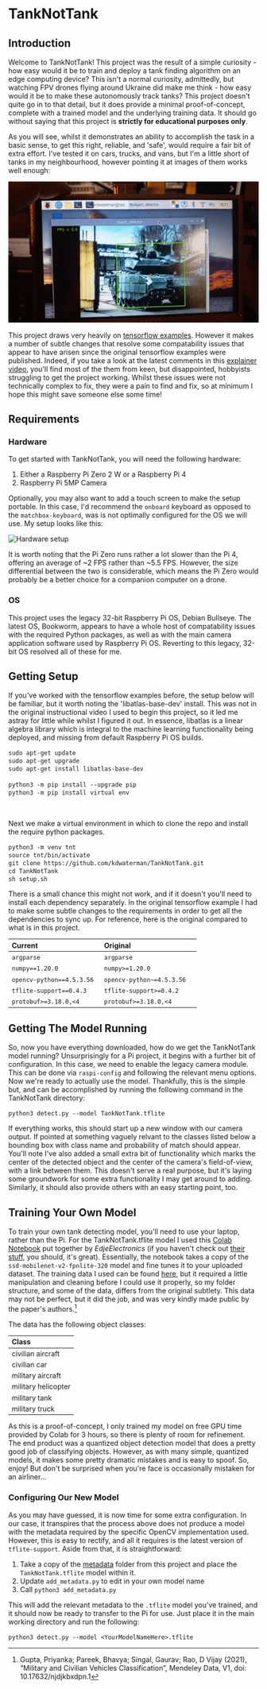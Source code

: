 # TankNotTank

## Introduction
Welcome to TankNotTank! This project was the result of a simple curiosity - how easy would it be to train and deploy a tank finding algorithm on an edge computing device? This isn't a normal curiosity, admittedly, but watching FPV drones flying around Ukraine did make me think - how easy would it be to make these autonomously track tanks? This project doesn't quite go in to that detail, but it does provide a minimal proof-of-concept, complete with a trained model and the underlying training data. It should go without saying that this project is **strictly for educational purposes only**. 

As you will see, whilst it demonstrates an ability to accomplish the task in a basic sense, to get this right, reliable, and 'safe', would require a fair bit of extra effort. I've tested it on cars, trucks, and vans, but I'm a little short of tanks in my neighbourhood, however pointing it at images of them works well enough:

![Testing against an image of a T-90](images/tnt.gif "Testing against an image of a T-90")

This project draws very heavily on [tensorflow examples](https://github.com/tensorflow/examples/tree/master/lite/examples/object_detection/raspberry_pi). However it makes a number of subtle changes that resolve some compatability issues that appear to have arisen since the original tensorflow examples were published. Indeed, if you take a look at the latest comments in this [explainer video](https://www.youtube.com/watch?v=mNjXEybFn98&t=173s), you'll find most of the them from keen, but disappointed, hobbyists struggling to get the project working. Whilst these issues were not technically complex to fix, they were a pain to find and fix, so at minimum I hope this might save someone else some time!

## Requirements
### Hardware 
To get started with TankNotTank, you will need the following hardware:

1. Either a Raspberry Pi Zero 2 W or a Raspberry Pi 4 
2. Raspberry Pi 5MP Camera 

Optionally, you may also want to add a touch screen to make the setup portable. In this case, I'd recommend the `onboard` keyboard as opposed to the `matchbox-keyboard`, was is not optimally configured for the OS we will use. My setup looks like this:

![Hardware setup](images/hardware_setup.jpg "Hardware setup")

It is worth noting that the Pi Zero runs rather a lot slower than the Pi 4, offering an average of ~2 FPS rather than ~5.5 FPS. However, the size differential between the two is considerable, which means the Pi Zero would probably be a better choice for a companion computer on a drone. 

### OS 
This project uses the legacy 32-bit Raspberry Pi OS, Debian Bullseye. The latest OS, Bookworm, appears to have a whole host of compatability issues with the required Python packages, as well as with the main camera application software used by Raspberry Pi OS. Reverting to this legacy, 32-bit OS resolved all of these for me. 

## Getting Setup
If you've worked with the tensorflow examples before, the setup below will be familiar, but  it worth noting the 'libatlas-base-dev' install. This was not in the original instructional video I used to begin this project, so it led me astray for little while whilst I figured it out. In essence, libatlas is a linear algebra library which is integral to the machine learning functionality being deployed, and missing from default Raspberry Pi OS builds.  


```
sudo apt-get update
sudo apt-get upgrade
sudo apt-get install libatlas-base-dev

python3 -m pip install --upgrade pip
python3 -m pip install virtual env



```

Next we make a virtual environment in which to clone the repo and install the require python packages. 

```
python3 -m venv tnt
source tnt/bin/activate
git clone https://github.com/kdwaterman/TankNotTank.git
cd TankNotTank
sh setup.sh

```

There is a small chance this might not work, and if it doesn't you'll need to install each dependency separately. In the original tensorflow example I had to make some subtle changes to the requirements in order to get all the dependencies to sync up. For reference, here is the original compared to what is in this project. 

| Current      | Original |
|:----|:----|
| `argparse`      | `argparse`    |
| `numpy==1.20.0`    | `numpy>=1.20.0 `      |
| `opencv-python==4.5.3.56 `    | `opencv-python~=4.5.3.56  `   |
| `tflite-support==0.4.3 `  | `tflite-support>=0.4.2  `   |
| `protobuf>=3.18.0,<4 `| `protobuf>=3.18.0,<4 `  |

## Getting The Model Running
So, now you have everything downloaded, how do we get the TankNotTank model running? Unsurprisingly for a Pi project, it begins with a further bit of configuration. In this case, we need to enable the legacy camera module. This can be done via `raspi-config` and following the relevant menu options. Now we're ready to actually use the model. Thankfully, this is the simple but, and can be accomplished by running the following command in the TankNotTank directory:

```
python3 detect.py --model TankNotTank.tflite
```

If everything works, this should start up a new window with our camera output. If pointed at something vaguely relvant to the classes listed below a bounding box with class name and probability of match should appear. You'll note I've also added a small extra bit of functionality which marks the center of the detected object and the center of the camera's field-of-view, with a link between them. This doesn't serve a real purpose, but it's laying some groundwork for some extra functionality I may get around to adding. Similarly, it should also provide others with an easy starting point, too. 

## Training Your Own Model
To train your own tank detecting model, you'll need to use your laptop, rather than the Pi. For the TankNotTank.tflite model I used this [Colab Notebook](https://colab.research.google.com/github/EdjeElectronics/TensorFlow-Lite-Object-Detection-on-Android-and-Raspberry-Pi/blob/master/Train_TFLite2_Object_Detction_Model.ipynb) put together by *EdjeElectronics* (if you haven't check out [their stuff](https://github.com/EdjeElectronics), you should, it's great). Essentially, the notebook takes a copy of the `ssd-mobilenet-v2-fpnlite-320` model and fine tunes it to your uploaded dataset. The training data I used can be found [here](https://data.mendeley.com/datasets/njdjkbxdpn/1), but it required a little manipulation and cleaning before I could use it properly, so my folder structure, and some of the data, differs from the original subtlety. This data may not be perfect, but it did the job, and was very kindly made public by the paper's authors.[^1] 

The data has the following object classes:

| Class              |
|:---                |
| civilian aircraft  | 
| civilian car       |
| military aircraft  | 
| military helicopter| 
| military tank      | 
| military truck     | 

As this is a proof-of-concept, I only trained my model on free GPU time provided by Colab for 3 hours, so there is plenty of room for refinement. The end product was a quantized object detection model that does a pretty good job of classifying objects. However, as with many simple, quantized models, it makes some pretty dramatic mistakes and is easy to spoof. So, enjoy! But don't be surprised when you're face is occasionally mistaken for an airliner... 

### Configuring Our New Model
As you may have guessed, it is now time for some extra configuration. In our case, it transpires that the process above does not produce a model with the metadata required by the specific OpenCV implementation used. However, this is easy to rectify, and all it requires is the latest version of `tflite-support`. Aside from that, it is straightforward:

1. Take a copy of the [metadata](/metadata) folder from this project and place the `TankNotTank.tflite` model within it.
2. Update `add_metadata.py` to edit in your own model name
3. Call `python3 add_metadata.py`

This will add the relevant metadata to the `.tflite` model you've trained, and it should now be ready to transfer to the Pi for use. Just place it in the main working directory and run the following:

```
python3 detect.py --model <YourModelNameHere>.tflite
```


[^1]: Gupta, Priyanka; Pareek, Bhavya; Singal, Gaurav; Rao, D Vijay (2021), “Military and Civilian Vehicles Classification”, Mendeley Data, V1, doi: 10.17632/njdjkbxdpn.1
